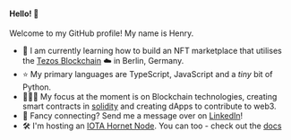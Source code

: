 #### Hello! 👋

Welcome to my GitHub profile! My name is Henry. 

- 🚀 I am currently learning how to build an NFT marketplace that utilises the [Tezos Blockchain](https://tezos.com/) ☁️ in Berlin, Germany. 
- ⭐️ My primary languages are TypeScript, JavaScript and a _tiny_ bit of Python.
- 🙋🏽‍♂️ My focus at the moment is on Blockchain technologies, creating smart contracts in [solidity](http://solidity.com/) and creating dApps to contribute to web3.
- 💬 Fancy connecting? Send me a message over on [LinkedIn](https://www.linkedin.com/in/henry-pye-9b170692/)!
- 🛠 I'm hosting an [IOTA Hornet Node](https://wiki.iota.org/hornet/welcome). You can too - check out the [docs](https://wiki.iota.org/hornet/getting_started)
